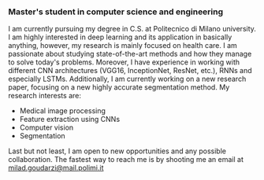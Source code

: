 ### Master's student in computer science and engineering

I am currently pursuing my degree in C.S. at Politecnico di Milano university. I am highly interested in deep learning and its application in basically anything, however, my research is mainly focused on health care. I am passionate about studying state-of-the-art methods and how they manage to solve today's problems. Moreover, I have experience in working with different CNN architectures (VGG16, InceptionNet, ResNet, etc.), RNNs and especially LSTMs. Additionally, I am currently working on a new research paper, focusing on a new highly accurate segmentation method. My research interests are:

- Medical image processing
- Feature extraction using CNNs
- Computer vision
- Segmentation

Last but not least, I am open to new opportunities and any possible collaboration.
The fastest way to reach me is by shooting me an email at milad.goudarzi@mail.polimi.it

<!--
**milad-goudarzi/milad-goudarzi** is a ✨ _special_ ✨ repository because its `README.md` (this file) appears on your GitHub profile.

Here are some ideas to get you started:

- 🔭 I’m currently working on ...
- 🌱 I’m currently learning ...
- 👯 I’m looking to collaborate on ...
- 🤔 I’m looking for help with ...
- 💬 Ask me about ...
- 📫 How to reach me: ...
- 😄 Pronouns: ...
- ⚡ Fun fact: ...
-->
